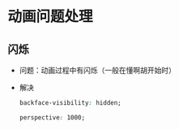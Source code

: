 # 动画问题处理

## 闪烁

+ 问题：动画过程中有闪烁（一般在懂啊胡开始时）

+ 解决

  ```css
  backface-visibility: hidden;

  perspective: 1000;
  ```
